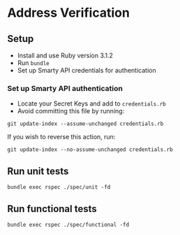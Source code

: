 # Address Verification

## Setup 
- Install and use Ruby version 3.1.2
- Run `bundle`
- Set up Smarty API credentials for authentication

### Set up Smarty API authentication
- Locate your Secret Keys and add to `credentials.rb`
- Avoid committing this file by running:
```
git update-index --assume-unchanged credentials.rb
```
If you wish to reverse this action, run:
```
git update-index --no-assume-unchanged credentials.rb
```

## Run unit tests
```
bundle exec rspec ./spec/unit -fd
```

## Run functional tests
```
bundle exec rspec ./spec/functional -fd
```
